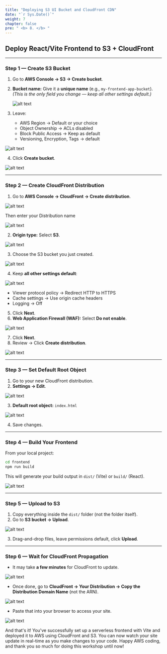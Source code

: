 ```yaml
---
title: "Deploying S3 UI Bucket and CloudFront CDN"
date: "`r Sys.Date()`"
weight: 7
chapter: false
pre: " <b> 8. </b> "
---
```


## **Deploy React/Vite Frontend to S3 + CloudFront**

---

### **Step 1 — Create S3 Bucket**

1. Go to **AWS Console → S3 → Create bucket**.
2. **Bucket name:**
   Give it a **unique name** (e.g., `my-frontend-app-bucket`).
   _(This is the only field you change — keep all other settings default.)_

   ![alt text](image.png)

3. Leave:

   - AWS Region → Default or your choice
   - Object Ownership → ACLs disabled
   - Block Public Access → Keep as default
   - Versioning, Encryption, Tags → default

![alt text](image-1.png)

4. Click **Create bucket**.

![alt text](image-2.png)

---

### **Step 2 — Create CloudFront Distribution**

1. Go to **AWS Console → CloudFront → Create distribution**.

![alt text](image-3.png)

Then enter your Distribution name

![alt text](image-4.png)

2. **Origin type:** Select **S3**.

![alt text](image-5.png)

3. Choose the S3 bucket you just created.

![alt text](image-6.png)

4. Keep **all other settings default**:

![alt text](image-8.png)

- Viewer protocol policy → Redirect HTTP to HTTPS
- Cache settings → Use origin cache headers
- Logging → Off

5. Click **Next**.
6. **Web Application Firewall (WAF):** Select **Do not enable**.

![alt text](image-9.png)

7. Click **Next**.
8. Review → Click **Create distribution**.

![alt text](image-7.png)

---

### **Step 3 — Set Default Root Object**

1. Go to your new CloudFront distribution.
2. **Settings → Edit**.

![alt text](image-10.png)

3. **Default root object:** `index.html`

![alt text](image-11.png)

4. Save changes.

---

### **Step 4 — Build Your Frontend**

From your local project:

```bash
cd frontend
npm run build
```

This will generate your build output in `dist/` (Vite) or `build/` (React).

![alt text](image-12.png)

---

### **Step 5 — Upload to S3**

1. Copy everything inside the `dist/` folder (not the folder itself).
2. Go to **S3 bucket → Upload**.

![alt text](image-13.png)

3. Drag-and-drop files, leave permissions default, click **Upload**.

---

### **Step 6 — Wait for CloudFront Propagation**

- It may take **a few minutes** for CloudFront to update.

![alt text](image-14.png)

- Once done, go to **CloudFront → Your Distribution → Copy the Distribution Domain Name** (not the ARN).

![alt text](image-15.png)

- Paste that into your browser to access your site.

![alt text](image-16.png)

And that's it! You've successfully set up a serverless frontend with Vite and deployed it to AWS using CloudFront and S3. You can now watch your site update in real-time as you make changes to your code. Happy AWS coding, and thank you so much for doing this workshop until now!
